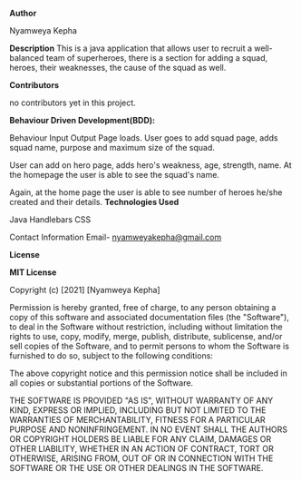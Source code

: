 **Author**

Nyamweya Kepha

**Description**
This is a java application that allows user to recruit a well-balanced team of superheroes, there is a section for adding a squad, heroes, their weaknesses, the cause of the squad as well.

**Contributors**

 no contributors yet in this project.

**Behaviour Driven Development(BDD):**

Behaviour	Input	Output
Page loads.	User goes to add squad page, adds squad name, purpose and maximum size of the squad.

User can add on hero page, adds hero's weakness, age, strength, name.	At the homepage the user is able to see the squad's name.


Again, at the home page the user is able to see number of heroes he/she created and their details.
**Technologies Used**

Java
Handlebars
CSS 

Contact Information
Email- nyamweyakepha@gmail.com

**License**


**MIT License**

Copyright (c) [2021] [Nyamweya Kepha]

Permission is hereby granted, free of charge, to any person obtaining a copy of this software and associated documentation files (the "Software"), to deal in the Software without restriction, including without limitation the rights to use, copy, modify, merge, publish, distribute, sublicense, and/or sell copies of the Software, and to permit persons to whom the Software is furnished to do so, subject to the following conditions:

The above copyright notice and this permission notice shall be included in all copies or substantial portions of the Software.

THE SOFTWARE IS PROVIDED "AS IS", WITHOUT WARRANTY OF ANY KIND, EXPRESS OR IMPLIED, INCLUDING BUT NOT LIMITED TO THE WARRANTIES OF MERCHANTABILITY, FITNESS FOR A PARTICULAR PURPOSE AND NONINFRINGEMENT. IN NO EVENT SHALL THE AUTHORS OR COPYRIGHT HOLDERS BE LIABLE FOR ANY CLAIM, DAMAGES OR OTHER LIABILITY, WHETHER IN AN ACTION OF CONTRACT, TORT OR OTHERWISE, ARISING FROM, OUT OF OR IN CONNECTION WITH THE SOFTWARE OR THE USE OR OTHER DEALINGS IN THE SOFTWARE.
